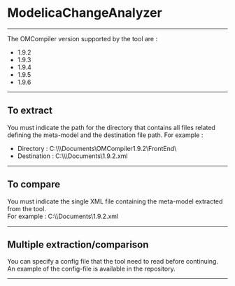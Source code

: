 <h1>ModelicaChangeAnalyzer</h1>

-------------------------------------------------------------------------------------------------------------------------------

The OMCompiler version supported by the tool are :
<ul>
  <li>1.9.2</li>
  <li>1.9.3</li>
  <li>1.9.4</li>
  <li>1.9.5</li>
  <li>1.9.6</li>
</ul>

-------------------------------------------------------------------------------------------------------------------------------

<h2>To extract</h2>

  You must indicate the path for the directory that contains all files related defining the meta-model and the destination file path.
  For example : 
  <ul>
    <li>Directory : C:\\<username>\Documents\OMCompiler1.9.2\FrontEnd\</li>
    <li>Destination : C:\\<username>\Documents\1.9.2.xml</li>
  </ul>
    
-------------------------------------------------------------------------------------------------------------------------------

<h2>To compare</h2>

  You must indicate the single XML file containing the meta-model extracted from the tool.
  <br/>For example : C:\\<username>\Documents\1.9.2.xml

-------------------------------------------------------------------------------------------------------------------------------

<h2> Multiple extraction/comparison</h2>
  You can specify a config file that the tool need to read before continuing. 
  <br/>An example of the config-file is available in the repository.

-----------------------------------------------------------------------------------------------------------------------------------

